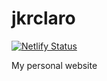 # jkrclaro
[![Netlify Status](https://api.netlify.com/api/v1/badges/5d86487b-16ba-416f-b704-626b32bf5ecb/deploy-status)](https://app.netlify.com/sites/vigorous-roentgen-9b327b/deploys)

My personal website